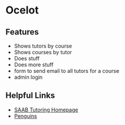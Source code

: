 # Ocelot

## Features
- Shows tutors by course
- Shows courses by tutor
- Does stuff
- Does more stuff
- form to send email to all tutors for a course
- admin login

## Helpful Links
- [SAAB Tutoring Homepage](https://college.lclark.edu/student_life/associated_students/saab/tutor/)
- [Penguins](http://www.youtube.com/watch?v=nFAK8Vj62WM)